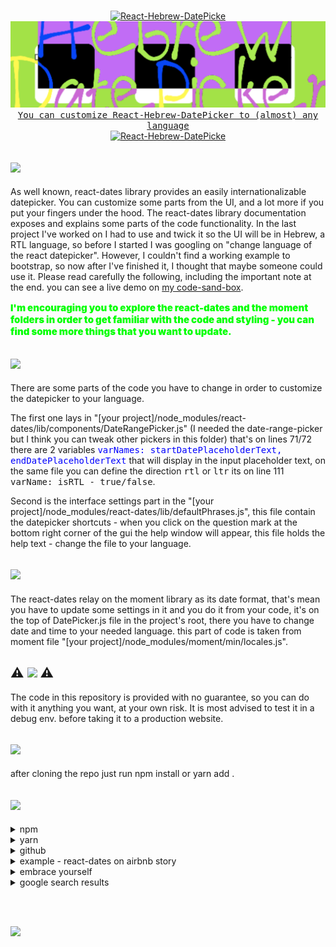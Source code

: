 <p align="center"><a target="_blank" rel="noopener noreferrer" href="/meir-gazit/React-Hebrew-DatePicker/blob/main/logo.svg"><br /><img src="https://img.shields.io/badge/@@@@@@@@@@@@@@@@@@@@@@@@@@@@@@@@@@@@@@@@@@@@@@@@@@@@@@@@@@@-%23228B22?style=for-the-badge&logo=" alt="React-Hebrew-DatePicke" style="max-width:100%;"><br /><img src="https://github.com/meir-gazit/React-Hebrew-DatePicker/raw/main/logo.svg" alt="Logo" style="max-width:100%;"><br /><kbd>You can customize React-Hebrew-DatePicker to (almost) any language</kbd><br /><img src="https://img.shields.io/badge/@@@@@@@@@@@@@@@@@@@@@@@@@@@@@@@@@@@@@@@@@@@@@@@@@@@@@@@@@@@-%23228B22?style=for-the-badge&logo=" alt="React-Hebrew-DatePicke" style="max-width:100%;"></a></p>

[![](https://img.shields.io/badge/-In%20general-%23FFD700?style=for-the-badge&logo=)](#)
-----------------------------------
As well known, react-dates library provides an easily internationalizable datepicker. You can customize some parts from the UI, and a lot more if you put your fingers under the hood. The react-dates library documentation exposes and explains some parts of the code functionality. In the last project I've worked on I had to use and twick it so the UI will be in Hebrew, a RTL language, so before I started I was googling on "change language of the react datepicker". However,  I couldn't find a working example to bootstrap, so now after I've finished it, I thought that maybe someone could use it. Please read carefully the following, including the important note at the end. you can see a live demo on <a href='https://codesandbox.io/s/priceless-microservice-b9k3z' target='_blank'>my code-sand-box</a>.

<p style='font-size: 15px; color: #00ff00; font-weight: 900; '>I'm encouraging you to explore the react-dates and the moment folders in order to get familiar with the code and styling - you can find some more things that you want to update.</p>

[![](https://img.shields.io/badge/The%20react%20dates%20library-%23FF1493?style=for-the-badge&logo=)](#)
-----------------------------------
There are some parts of the code you have to change in order to customize the datepicker to your language.

The first one lays in "[your project]/node_modules/react-dates/lib/components/DateRangePicker.js" (I needed the date-range-picker but I think you can tweak other pickers in this folder) that's on lines 71/72 there are 2 variables <kbd style='color: blue'>varNames: startDatePlaceholderText, endDatePlaceholderText</kbd> that will display in the input placeholder text, on the same file you can define the direction <kbd>rtl</kbd> or <kbd>ltr</kbd> its on line 111 <kbd>varName: isRTL - true/false</kbd>.

Second is the interface settings part in the "[your project]/node_modules/react-dates/lib/defaultPhrases.js", this file contain the datepicker shortcuts - when you click on the question mark at the bottom right corner of the gui the help window will appear, this file holds the help text - change the file to your language.

[![](https://img.shields.io/badge/The%20moment%20library-lime?style=for-the-badge&logo=)](#)
-----------------------------------
The react-dates relay on the moment library as its date format, that's mean you have to update some settings in it and you do it from your code, it's on the top of DatePicker.js file in the project's root, there you have to change date and time to your needed language. this part of code is taken from moment file "[your project]/node_modules/moment/min/locales.js". 

⚠️ [![](https://img.shields.io/badge/Important%20note-red?style=for-the-badge&logo=)](#) ⚠️
-----------------------------------
The code in this repository is provided with no guarantee, so you can do with it anything you want, at your own risk. It is most advised to test it in a debug env. before taking it to a production website. 


[![](https://img.shields.io/badge/install-blue?style=for-the-badge&logo=)](#)
-----------------------------------
after cloning the repo just run npm install or yarn add .

[![](https://img.shields.io/badge/Resources-%23008B8B?style=for-the-badge&logo=)](#)
-----------------------------------

<details>
<summary>npm</summary>

 * [`react-dates`](https://www.npmjs.com/package/react-dates)
 * [`moment`](https://www.npmjs.com/package/moment)
 
</details>
<details>
<summary>yarn</summary>
 
   * [`react-dates`](https://yarnpkg.com/package/react-dates)
   * [`moment`](https://yarnpkg.com/package/moment)
 
</details>
<details>
<summary>github</summary>
 
   * [`react-dates`](https://github.com/airbnb/react-dates) 
   * [`moment`](https://github.com/moment/moment) 

</details>
<details>
<summary>example - react-dates on airbnb story</summary>
 
   * [`react-dates`](http://airbnb.io/react-dates/?path=/story/daterangepicker-drp--default)  
 
</details>
<details>
<summary>embrace yourself</summary>
 
   * [`momentjs-docs`](https://momentjs.com/docs)
   * [`changing-locale`](https://momentjscom.readthedocs.io/en/latest/moment/06-i18n/01-changing-locale/#/customization)
 
</details>
<details>
<summary>google search results</summary>
 
   * [`google`](https://www.google.com/search?q=change+language+of+the+react+datepicker&oq=change+language+of+the+react+datepicker)
 
</details>

<br /><br />

 [![](https://img.shields.io/badge/Enjoy%20&%20have%20fun!-%23FFD700?style=for-the-badge&logo=)](#)


